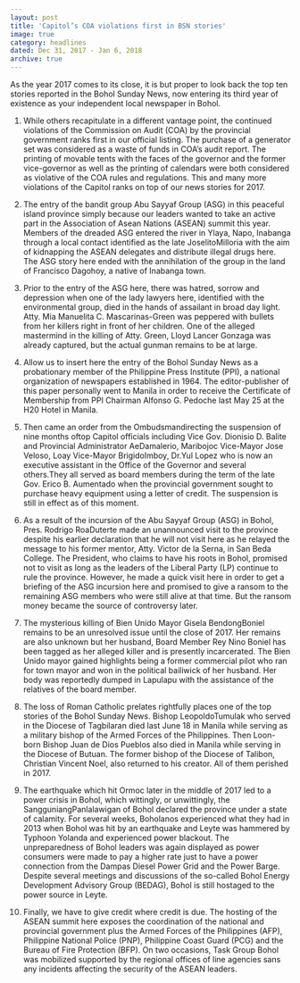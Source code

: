 ```yaml
---
layout: post
title: 'Capitol’s COA violations first in BSN stories'
image: true
category: headlines
dated: Dec 31, 2017 - Jan 6, 2018
archive: true
---
```


As the year 2017 comes to its close, it is but proper to look back the top ten stories reported in the Bohol Sunday News, now entering its third year of existence as your independent local newspaper in Bohol.

1. While others recapitulate in a different vantage point, the continued violations of the Commission on Audit (COA) by the provincial government ranks first in our official listing. The purchase of a generator set was considered as a waste of funds in COA’s audit report. The printing of movable tents with the faces of the governor and the former vice-governor as well as the printing of calendars were both considered as violative of the COA rules and regulations. This and many more violations of the Capitol ranks on top of our news stories for 2017.

2. The entry of the bandit group Abu Sayyaf Group (ASG) in this peaceful island province simply because our leaders wanted to take an active part in the Association of Asean Nations (ASEAN) summit this year. Members of the dreaded ASG entered the river in Ylaya, Napo, Inabanga through a local contact identified as the late JoselitoMilloria with the aim of kidnapping the ASEAN delegates and distribute illegal drugs here. The ASG story here ended with the annihilation of the group in the land of Francisco Dagohoy, a native of Inabanga town.

3. Prior to the entry of the ASG here, there was hatred, sorrow and depression when one of the lady lawyers here, identified with the environmental group, died in the hands of assailant in broad day light. Atty. Mia Manuelita C. Mascarinas-Green was peppered with bullets from her killers right in front of her children. One of the alleged mastermind in the killing of Atty. Green, Lloyd Lancer Gonzaga was already captured, but the actual gunman remains to be at large.

4. Allow us to insert here the entry of the Bohol Sunday News as a probationary member of the Philippine Press Institute (PPI), a national organization of newspapers established in 1964. The editor-publisher of this paper personally went to Manila in order to receive the Certificate of Membership from PPI Chairman Alfonso G. Pedoche last May 25 at the H20 Hotel in Manila.

5. Then came an order from the Ombudsmandirecting the suspension of nine months oftop Capitol officials including Vice Gov. Dionisio D. Balite and Provincial Administrator AeDamalerio, Maribojoc Vice-Mayor Jose Veloso, Loay Vice-Mayor BrigidoImboy, Dr.Yul Lopez who is now an executive assistant in the Office of the Governor and several others.They all served as board members during the term of the late Gov. Erico B. Aumentado when the provincial government sought to purchase heavy equipment using a letter of credit. The suspension is still in effect as of this moment.

6. As a result of the incursion of the Abu Sayyaf Group (ASG) in Bohol, Pres. Rodrigo RoaDuterte made an unannounced visit to the province despite his earlier declaration that he will not visit here as he relayed the message to his former mentor, Atty. Victor de la Serna, in San Beda College. The President, who claims to have his roots in Bohol, promised not to visit as long as the leaders of the Liberal Party (LP) continue to rule the province. However, he made a quick visit here in order to get a briefing of the ASG incursion here and promised to give a ransom to the remaining ASG members who were still alive at that time. But the ransom money became the source of controversy later.

7. The mysterious killing of Bien Unido Mayor Gisela BendongBoniel remains to be an unresolved issue until the close of 2017. Her remains are also unknown but her husband, Board Member Rey Nino Boniel has been tagged as her alleged killer and is presently incarcerated. The Bien Unido mayor gained highlights being a former commercial pilot who ran for town mayor and won in the political bailiwick of her husband. Her body was reportedly dumped in Lapulapu with the assistance of the relatives of the board member.

8. The loss of Roman Catholic prelates rightfully places one of the top stories of the Bohol Sunday News. Bishop LeopoldoTumulak who served in the Diocese of Tagbilaran died last June 18 in Manila while serving as a military bishop of the Armed Forces of the Philippines. Then Loon-born Bishop Juan de Dios Pueblos also died in Manila while serving in the Diocese of Butuan. The former bishop of the Diocese of Talibon, Christian Vincent Noel, also returned to his creator. All of them perished in 2017.

9. The earthquake which hit Ormoc later in the middle of 2017 led to a power crisis in Bohol, which wittingly, or unwittingly, the SangguniangPanlalawigan of Bohol declared the province under a state of calamity. For several weeks, Boholanos experienced what they had in 2013 when Bohol was hit by an earthquake and Leyte was hammered by Typhoon Yolanda and experienced power blackout. The unpreparedness of Bohol leaders was again displayed as power consumers were made to pay a higher rate just to have a power connection from the Dampas Diesel Power Grid and the Power Barge. Despite several meetings and discussions of the so-called Bohol Energy Development Advisory Group (BEDAG), Bohol is still hostaged to the power source in Leyte.

10. Finally, we have to give credit where credit is due. The hosting of the ASEAN summit here exposes the coordination of the national and provincial government plus the Armed Forces of the Philippines (AFP), Philippine National Police (PNP), Philippine Coast Guard (PCG) and the Bureau of Fire Protection (BFP). On two occasions, Task Group Bohol was mobilized supported by the regional offices of line agencies sans any incidents affecting the security of the ASEAN leaders.